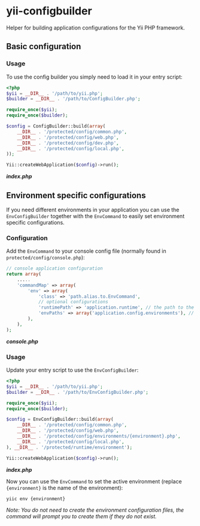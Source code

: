 yii-configbuilder
=================

Helper for building application configurations for the Yii PHP framework.

## Basic configuration

### Usage

To use the config builder you simply need to load it in your entry script:

```php
<?php
$yii = __DIR__ . '/path/to/yii.php';
$builder = __DIR__ . '/path/to/ConfigBuilder.php';

require_once($yii);
require_once($builder);

$config = ConfigBuilder::build(array(
    __DIR__ . '/protected/config/common.php',
    __DIR__ . '/protected/config/web.php',
    __DIR__ . '/protected/config/dev.php',
    __DIR__ . '/protected/config/local.php',
));

Yii::createWebApplication($config)->run();
```
***index.php***

## Environment specific configurations

If you need different environments in your application you can use the `EnvConfigBuilder` together with the `EnvCommand` to easily set environment specific configurations. 

### Configuration

Add the `EnvCommand` to your console config file (normally found in `protected/config/console.php`):

```php
// console application configuration
return array(
    .....
    'commandMap' => array(
        'env' => array(
            'class' => 'path.alias.to.EnvCommand',
            // optional configurations
            'runtimePath' => 'application.runtime', // the path to the application runtime folder
            'envPaths' => array('application.config.environments'), // the paths to application environment configs
        ),
    ),
);
```
***console.php***

### Usage

Update your entry script to use the `EnvConfigBuilder`:

```php
<?php
$yii = __DIR__ . '/path/to/yii.php';
$builder = __DIR__ . '/path/to/EnvConfigBuilder.php';

require_once($yii);
require_once($builder);

$config = EnvConfigBuilder::build(array(
    __DIR__ . '/protected/config/common.php',
    __DIR__ . '/protected/config/web.php',
    __DIR__ . '/protected/config/environments/{environment}.php',
    __DIR__ . '/protected/config/local.php',
), __DIR__ . '/protected/runtime/environment');

Yii::createWebApplication($config)->run();
```
***index.php***

Now you can use the `EnvCommand` to set the active environment (replace `{environment}` is the name of the environment):

```
yiic env {environment}
```

*Note: You do not need to create the environment configuration files, the command will prompt you to create them if they do not exist.*
